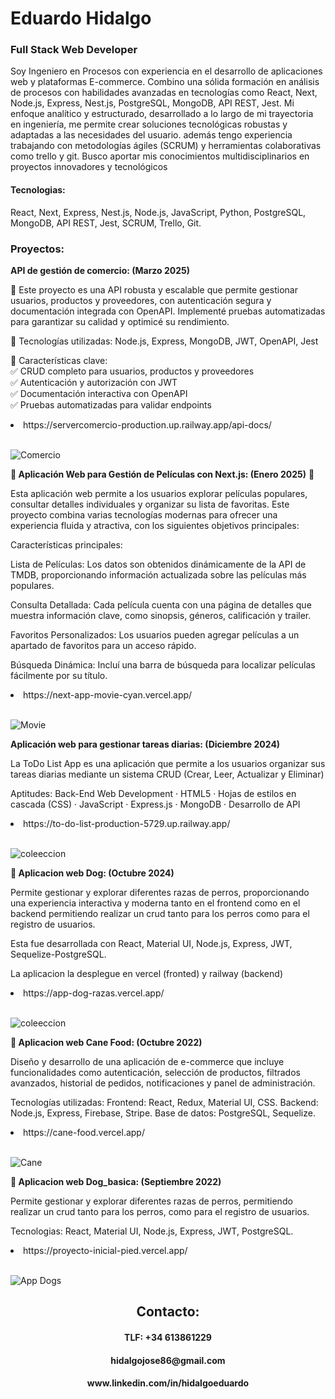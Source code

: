 <h1>Eduardo Hidalgo</h1>

<h3>Full Stack Web Developer</h3>

Soy Ingeniero en Procesos  con experiencia en el desarrollo de aplicaciones web y plataformas E-commerce. Combino una sólida formación en análisis de procesos con habilidades avanzadas en tecnologías como React, Next, Node.js, Express, Nest.js, PostgreSQL, MongoDB,  API REST, Jest. Mi enfoque analítico y estructurado, desarrollado a lo largo de mi trayectoria en ingeniería, me permite crear soluciones tecnológicas robustas y adaptadas a las necesidades del usuario. además tengo experiencia trabajando con metodologías ágiles (SCRUM) y herramientas colaborativas como trello y git. Busco aportar mis conocimientos multidisciplinarios en proyectos innovadores y tecnológicos

<h4>Tecnologias:</h4>
React, Next, Express, Nest.js, Node.js, JavaScript, Python, PostgreSQL, MongoDB,  API REST, Jest, SCRUM, Trello, Git.

<h3>Proyectos:</h3>

 
<b>API de gestión de comercio: (Marzo 2025)</b>

🚀 Este proyecto es una API robusta y escalable que permite gestionar usuarios, productos y proveedores, con autenticación segura y documentación integrada con OpenAPI. Implementé pruebas automatizadas para garantizar su calidad y optimicé su rendimiento.</br>

🔹 Tecnologías utilizadas: Node.js, Express, MongoDB, JWT, OpenAPI, Jest</br>

🔹 Características clave:</br>
 ✅ CRUD completo para usuarios, productos y proveedores</br>
 ✅ Autenticación y autorización con JWT</br>
 ✅ Documentación interactiva con OpenAPI</br>
 ✅ Pruebas automatizadas para validar endpoints

<li>https://servercomercio-production.up.railway.app/api-docs/</li></br>

![Comercio](https://firebasestorage.googleapis.com/v0/b/hidalgo-83f55.appspot.com/o/App_comercio.jpg?alt=media&token=249452f7-2a97-4c9a-b729-e898135aa7e9)




<b>🎥 Aplicación Web para Gestión de Películas con Next.js: (Enero 2025)</b> 🌟

Esta aplicación web permite a los usuarios explorar películas populares, consultar detalles individuales y organizar su lista de favoritas. Este proyecto combina varias tecnologías modernas para ofrecer una experiencia fluida y atractiva, con los siguientes objetivos principales:

Características principales:

Lista de Películas: Los datos son obtenidos dinámicamente de la API de TMDB, proporcionando información actualizada sobre las películas más populares.

Consulta Detallada: Cada película cuenta con una página de detalles que muestra información clave, como sinopsis, géneros, calificación y trailer.

Favoritos Personalizados: Los usuarios pueden agregar películas a un apartado de favoritos para un acceso rápido.

Búsqueda Dinámica: Incluí una barra de búsqueda para localizar películas fácilmente por su título.

<li>https://next-app-movie-cyan.vercel.app/</li></br>


![Movie](https://firebasestorage.googleapis.com/v0/b/hidalgo-83f55.appspot.com/o/App_movie.jpg?alt=media&token=bd5dd3a5-e38f-438d-a029-8bcf80accfb7)



<b>Aplicación web para gestionar tareas diarias: (Diciembre 2024)</b>


La ToDo List App es una aplicación que permite a los usuarios organizar sus tareas diarias mediante un sistema CRUD (Crear, Leer, Actualizar y Eliminar)

Aptitudes: Back-End Web Development · HTML5 · Hojas de estilos en cascada (CSS) · JavaScript · Express.js · MongoDB · Desarrollo de API

<li>https://to-do-list-production-5729.up.railway.app/</li></br>

![coleeccion](https://firebasestorage.googleapis.com/v0/b/hidalgo-83f55.appspot.com/o/App_ToDo_List.png?alt=media&token=5d8a4ba3-7d45-48c1-b6f7-a7bbbda36d81)


<b>🎯 Aplicacion web Dog: (Octubre 2024)</b>

Permite gestionar y explorar diferentes razas de perros, proporcionando una experiencia interactiva y moderna tanto en el frontend como en el backend permitiendo realizar un crud tanto para los perros como para el registro de usuarios.

Esta fue desarrollada con React, Material UI, Node.js, Express, JWT, Sequelize-PostgreSQL. 

La aplicacion la desplegue en vercel (fronted) y railway (backend)

<li>https://app-dog-razas.vercel.app/</li></br>

![coleeccion](https://firebasestorage.googleapis.com/v0/b/hidalgo-83f55.appspot.com/o/App_Coleccion.png?alt=media&token=ae773fc3-44b5-439a-aa8e-0932493e10f4)


<b>🎯 Aplicacion web Cane Food: (Octubre 2022)</b>

Diseño y desarrollo de una aplicación de e-commerce que incluye funcionalidades como autenticación, selección de productos, filtrados avanzados, historial de pedidos, notificaciones y panel de administración.

Tecnologías utilizadas:
Frontend: React, Redux, Material UI, CSS.
Backend: Node.js, Express, Firebase, Stripe.
Base de datos: PostgreSQL, Sequelize.

<li>https://cane-food.vercel.app/</li></br>

![Cane](https://firebasestorage.googleapis.com/v0/b/hidalgo-83f55.appspot.com/o/cane-food.png?alt=media&token=a1c27c0e-772e-404e-baec-1d2535e11f7b)


<b>🎯 Aplicacion web Dog_basica: (Septiembre 2022)</b>

Permite gestionar y explorar diferentes razas de perros, permitiendo realizar un crud tanto para los perros, como para el registro de usuarios.

Tecnologias: React, Material UI, Node.js, Express, JWT, PostgreSQL.

<li>https://proyecto-inicial-pied.vercel.app/</li></br>

![App Dogs](https://firebasestorage.googleapis.com/v0/b/hidalgo-83f55.appspot.com/o/App%20Dogs.png?alt=media&token=4725ab5f-a599-4cfa-9f45-2fb0dade738d)</br>


<div style="text-align: center;">
<h2>Contacto:</h>
<h4>TLF: +34 613861229</h4>
<h4>hidalgojose86@gmail.com</h4>
<h4>www.linkedin.com/in/hidalgoeduardo</h4>
</div>
